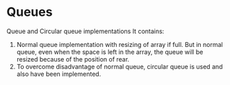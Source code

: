 # Queues
 Queue and Circular queue implementations
 It contains:
 1. Normal queue implementation with resizing of array if full. But in normal queue, even when the space is left in the array, the queue       will be resized because of the position of rear.
 2. To overcome disadvantage of normal queue, circular queue is used and also have been implemented.
